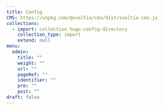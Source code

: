 ```yaml
---
title: Config
CMS: https://unpkg.com/@sveltia/cms/dist/sveltia-cms.js
collections:
  - import: collection hugo-config-directory
    collection_type: import
    extend: null
menu:
  admin:
    title: ""
    weight: ""
    url: ""
    pageRef: ""
    identifier: ""
    pre: ""
    post: ""
draft: false
---
```

